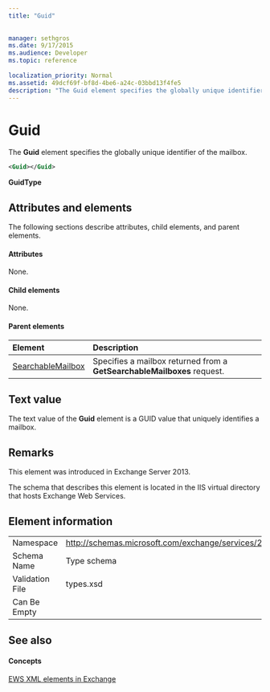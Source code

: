 ```yaml
---
title: "Guid"
 
 
manager: sethgros
ms.date: 9/17/2015
ms.audience: Developer
ms.topic: reference
 
localization_priority: Normal
ms.assetid: 49dcf69f-bf8d-4be6-a24c-03bbd13f4fe5
description: "The Guid element specifies the globally unique identifier of the mailbox."
---
```


# Guid

The **Guid** element specifies the globally unique identifier of the mailbox. 
  
```XML
<Guid></Guid>
```

 **GuidType**
## Attributes and elements

The following sections describe attributes, child elements, and parent elements.
  
#### Attributes

None.
  
#### Child elements

None.
  
#### Parent elements

|**Element**|**Description**|
|:-----|:-----|
|[SearchableMailbox](searchablemailbox.md) <br/> |Specifies a mailbox returned from a **GetSearchableMailboxes** request.  <br/> |
   
## Text value

The text value of the **Guid** element is a GUID value that uniquely identifies a mailbox. 
  
## Remarks

This element was introduced in Exchange Server 2013.
  
The schema that describes this element is located in the IIS virtual directory that hosts Exchange Web Services.
  
## Element information

|||
|:-----|:-----|
|Namespace  <br/> |http://schemas.microsoft.com/exchange/services/2006/types  <br/> |
|Schema Name  <br/> |Type schema  <br/> |
|Validation File  <br/> |types.xsd  <br/> |
|Can Be Empty  <br/> ||
   
## See also

#### Concepts

[EWS XML elements in Exchange](ews-xml-elements-in-exchange.md)

